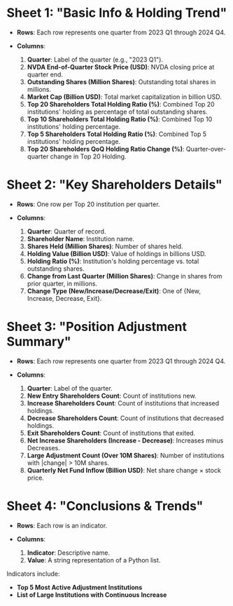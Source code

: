 # Sheet 1: "Basic Info & Holding Trend"

* **Rows**: Each row represents one quarter from 2023 Q1 through 2024 Q4.
* **Columns**:

  1. **Quarter**: Label of the quarter (e.g., "2023 Q1").
  2. **NVDA End-of-Quarter Stock Price (USD)**: NVDA closing price at quarter end.
  3. **Outstanding Shares (Million Shares)**: Outstanding total shares in millions.
  4. **Market Cap (Billion USD)**: Total market capitalization in billion USD.
  5. **Top 20 Shareholders Total Holding Ratio (%)**: Combined Top 20 institutions' holding as percentage of total outstanding shares.
  6. **Top 10 Shareholders Total Holding Ratio (%)**: Combined Top 10 institutions' holding percentage.
  7. **Top 5 Shareholders Total Holding Ratio (%)**: Combined Top 5 institutions' holding percentage.
  8. **Top 20 Shareholders QoQ Holding Ratio Change (%)**: Quarter-over-quarter change in Top 20 Holding.

# Sheet 2: "Key Shareholders Details"

* **Rows**: One row per Top 20 institution per quarter.
* **Columns**:

  1. **Quarter**: Quarter of record.
  2. **Shareholder Name**: Institution name.
  3. **Shares Held (Million Shares)**: Number of shares held.
  4. **Holding Value (Billion USD)**: Value of holdings in billions USD.
  5. **Holding Ratio (%)**: Institution's holding percentage vs. total outstanding shares.
  6. **Change from Last Quarter (Million Shares)**: Change in shares from prior quarter, in millions.
  7. **Change Type (New/Increase/Decrease/Exit)**: One of {New, Increase, Decrease, Exit}.

# Sheet 3: "Position Adjustment Summary"

* **Rows**: Each row represents one quarter from 2023 Q1 through 2024 Q4.
* **Columns**:

  1. **Quarter**: Label of the quarter.
  2. **New Entry Shareholders Count**: Count of institutions new.
  3. **Increase Shareholders Count**: Count of institutions that increased holdings.
  4. **Decrease Shareholders Count**: Count of institutions that decreased holdings.
  5. **Exit Shareholders Count**: Count of institutions that exited.
  6. **Net Increase Shareholders (Increase - Decrease)**: Increases minus Decreases.
  7. **Large Adjustment Count (Over 10M Shares)**: Number of institutions with |change| > 10M shares.
  8. **Quarterly Net Fund Inflow (Billion USD)**: Net share change × stock price.

# Sheet 4: "Conclusions & Trends"

* **Rows**: Each row is an indicator.
* **Columns**:

  1. **Indicator**: Descriptive name.
  2. **Value**: A string representation of a Python list.

Indicators include:

* **Top 5 Most Active Adjustment Institutions**
* **List of Large Institutions with Continuous Increase**
